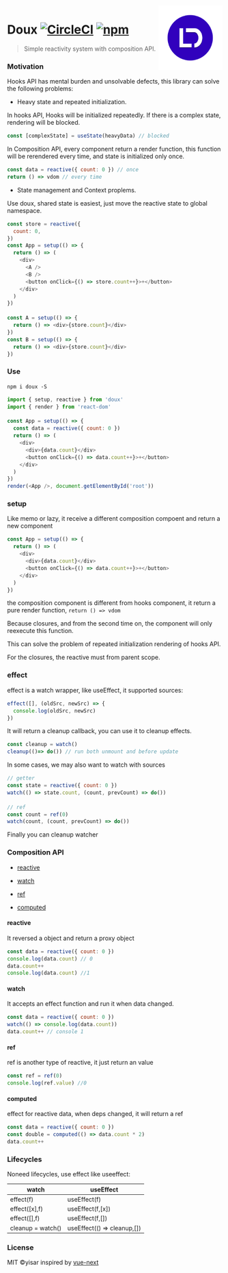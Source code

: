 <img src="docs/doux.png" alt="logo" height="150" align="right" />

# Doux [![CircleCI](https://circleci.com/gh/yisar/doux.svg?style=svg)](https://circleci.com/gh/yisar/doux) [![npm](https://img.shields.io/npm/v/doux.svg?label=)](https://npmjs.com/package/doux)

> Simple reactivity system with composition API.

### Motivation

Hooks API has mental burden and unsolvable defects, this library can solve the following problems:

- Heavy state and repeated initialization.

In hooks API, Hooks will be initialized repeatedly. If there is a complex state, rendering will be blocked.

```js
const [complexState] = useState(heavyData) // blocked
```

In Composition API, every component return a render function, this function will be rerendered every time, and state is initialized only once.

```js
const data = reactive({ count: 0 }) // once
return () => vdom // every time
```

- State management and Context proplems.

Use doux, shared state is easiest, just move the reactive state to global namespace.

```js
const store = reactive({
  count: 0,
})
const App = setup(() => {
  return () => (
    <div>
      <A />
      <B />
      <button onClick={() => store.count++}>+</button>
    </div>
  )
})

const A = setup(() => {
  return () => <div>{store.count}</div>
})
const B = setup(() => {
  return () => <div>{store.count}</div>
})
```

### Use

```shell
npm i doux -S
```

```js
import { setup, reactive } from 'doux'
import { render } from 'react-dom'

const App = setup(() => {
  const data = reactive({ count: 0 })
  return () => (
    <div>
      <div>{data.count}</div>
      <button onClick={() => data.count++}>+</button>
    </div>
  )
})
render(<App />, document.getElementById('root'))
```

### setup

Like memo or lazy, it receive a different composition compoent and return a new component

```js
const App = setup(() => {
  return () => (
    <div>
      <div>{data.count}</div>
      <button onClick={() => data.count++}>+</button>
    </div>
  )
})
```

the composition component is different from hooks component, it return a pure render function, `return () => vdom`

Because closures, and from the second time on, the component will only reexecute this function.

This can solve the problem of repeated initialization rendering of hooks API.

For the closures, the reactive must from parent scope.

### effect

effect is a watch wrapper, like useEffect, it supported sources:

```js
effect([], (oldSrc, newSrc) => {
  console.log(oldSrc, newSrc)
})
```

It will return a cleanup callback, you can use it to cleanup effects.

```js
const cleanup = watch()
cleanup(()=> do()) // run both unmount and before update
```

In some cases, we may also want to watch with sources

```js
// getter
const state = reactive({ count: 0 })
watch(() => state.count, (count, prevCount) => do())

// ref
const count = ref(0)
watch(count, (count, prevCount) => do())
```

Finally you can cleanup watcher

### Composition API

- [reactive](https://github.com/yisar/doux#reactive)

- [watch](https://github.com/yisar/doux#watch)

- [ref](https://github.com/yisar/doux#ref)

- [computed](https://github.com/yisar/doux#computed)

#### reactive

It reversed a object and return a proxy object

```js
const data = reactive({ count: 0 })
console.log(data.count) // 0
data.count++
console.log(data.count) //1
```

#### watch

It accepts an effect function and run it when data changed.

```js
const data = reactive({ count: 0 })
watch(() => console.log(data.count))
data.count++ // console 1
```

#### ref

ref is another type of reactive, it just return an value

```js
const ref = ref(0)
console.log(ref.value) //0
```

#### computed

effect for reactive data, when deps changed, it will return a ref

```js
const data = reactive({ count: 0 })
const double = computed(() => data.count * 2)
data.count++
```

### Lifecycles

Noneed lifecycles, use effect like useeffect:

| watch             | useEffect                   |
| ----------------- | --------------------------- |
| effect(f)         | useEffect(f)                |
| effect([x],f)     | useEffect(f,[x])            |
| effect([],f)      | useEffect(f,[])             |
| cleanup = watch() | useEffect(() => cleanup,[]) |

### License

MIT ©yisar inspired by [vue-next](https://github.com/vuejs/vue-next)
